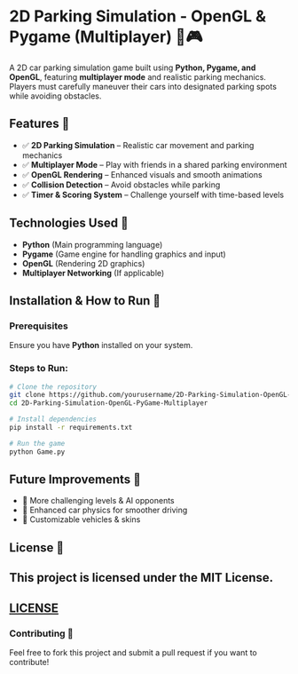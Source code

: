 # 2D Parking Simulation - OpenGL & Pygame (Multiplayer) 🚗🎮

A 2D car parking simulation game built using **Python, Pygame, and OpenGL**, featuring **multiplayer mode** and realistic parking mechanics. Players must carefully maneuver their cars into designated parking spots while avoiding obstacles.

## Features 🌟
- ✅ **2D Parking Simulation** – Realistic car movement and parking mechanics
- ✅ **Multiplayer Mode** – Play with friends in a shared parking environment
- ✅ **OpenGL Rendering** – Enhanced visuals and smooth animations
- ✅ **Collision Detection** – Avoid obstacles while parking
- ✅ **Timer & Scoring System** – Challenge yourself with time-based levels

## Technologies Used 🔧
- **Python** (Main programming language)
- **Pygame** (Game engine for handling graphics and input)
- **OpenGL** (Rendering 2D graphics)
- **Multiplayer Networking** (If applicable)

## Installation & How to Run 🚀

### Prerequisites
Ensure you have **Python** installed on your system.

### Steps to Run:
```bash
# Clone the repository
git clone https://github.com/yourusername/2D-Parking-Simulation-OpenGL-PyGame-Multiplayer.git
cd 2D-Parking-Simulation-OpenGL-PyGame-Multiplayer

# Install dependencies
pip install -r requirements.txt

# Run the game
python Game.py
```

## Future Improvements 🚧
- 🔹 More challenging levels & AI opponents
- 🔹 Enhanced car physics for smoother driving
- 🔹 Customizable vehicles & skins

## License 📜
This project is licensed under the MIT License.
---
[LICENSE](LICENSE)
---

### Contributing 🤝
Feel free to fork this project and submit a pull request if you want to contribute!
